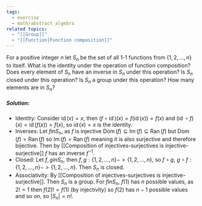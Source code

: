 ```yaml
---
tags:
  - exercise
  - math/abstract_algebra
related topics:
  - "[[Group]]"
  - "[[Function|Function composition]]"
---
```

For a positive integer $n$ let $S_n$ be the set of all $1$-$1$ functions from $\{1, 2, \dots , n\}$ to itself. What is the identity under the operation of function composition? Does every element of $S_n$ have an inverse in $S_n$ under this operation? Is $S_n$ closed under this operation? Is $S_n$ a group under this operation? How many elements are in $S_n$?
##### Solution:
- Identity:
	Consider $\operatorname{id}(x)=x$, then $(f\circ\operatorname{id})(x)=f(\operatorname{id}(x))=f(x)$ and $(\operatorname{id}\circ f)(x)=\operatorname{id}(f(x))=f(x)$, so $\operatorname{id}(x)=x$ is the identity.
- Inverses:
	Let $f in S_n$, as $f$ is injective $\operatorname{Dom}(f) \subseteq \operatorname{Im}(f) \subseteq \operatorname{Ran}(f)$ but $\operatorname{Dom}(f) = \operatorname{Ran}(f)$ so $\operatorname{Im}(f) = \operatorname{Ran}(f)$ meaning it is also surjective and therefore bijective. Then by [[Composition of injectives-surjectives is injective-surjective]] $f$ has an inverse $f^{-1}$.
- Closed:
	Let $f,g in S_n$, then $f,g:\{1,2,\dots,n\} -> \{1,2,\dots,n\}$, so $f\circ g,\ g\circ f: \{1,2,\dots,n\} -> \{1,2,\dots,n\}$. Then $S_n$ is closed.
- Associativity:
	By [[Composition of injectives-surjectives is injective-surjective]].
Then $S_n$ is a group. For $f in S_n$, $f(1)$ has $n$ possible values, as $2 != 1$ then $f(2) != f(1)$ (by injectivity) so $f(2)$ has $n-1$ possible values and so on, so $|S_n| = n!$.